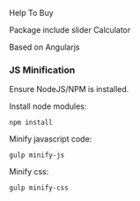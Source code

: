 Help To Buy

Package include slider Calculator

Based on Angularjs

### JS Minification

Ensure NodeJS/NPM is installed.

Install node modules:
```
npm install
```

Minify javascript code:
```
gulp minify-js
```

Minify css:
```
gulp minify-css
```
